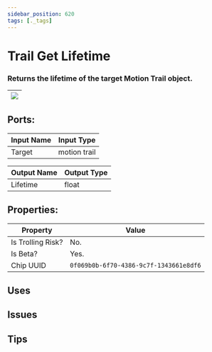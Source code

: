 ```yaml
---
sidebar_position: 620
tags: [._tags]
---
```


# Trail Get Lifetime


### Returns the lifetime of the target Motion Trail object.

| ![](https://images-ext-2.discordapp.net/external/MPmIaQzlEPmgGWlgi-WxBBXt0Bjv_zWPkg1y1f_sy3s/https/www.recroomcircuits.com/image/circuit/absolute-value?width=206&height=108) |
|-----|

## Ports:

| Input Name | Input Type |
|-----------|-----------|
| Target | motion trail |

| Output Name | Output Type |
|-----------|-----------|
| Lifetime | float |

## Properties:

| Property  | Value |
|-------------------|-----------|
| Is Trolling Risk? | No. |
| Is Beta? | Yes. |
| Chip UUID | `0f069b0b-6f70-4386-9c7f-1343661e8df6` |

## Uses

## Issues

## Tips